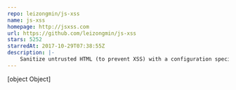 ```yaml
---
repo: leizongmin/js-xss
name: js-xss
homepage: http://jsxss.com
url: https://github.com/leizongmin/js-xss
stars: 5252
starredAt: 2017-10-29T07:38:55Z
description: |-
    Sanitize untrusted HTML (to prevent XSS) with a configuration specified by a Whitelist
---
```


[object Object]
